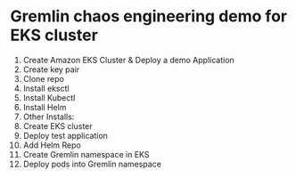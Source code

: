 # Gremlin chaos engineering demo for EKS cluster

1. Create Amazon EKS Cluster & Deploy a demo Application
2. Create key pair
3. Clone repo
4. Install eksctl 
5. Install Kubectl
6. Install Helm
7. Other Installs:
8. Create EKS cluster
9. Deploy test application
10. Add Helm Repo
11. Create Gremlin namespace in EKS
12. Deploy pods into Gremlin namespace
